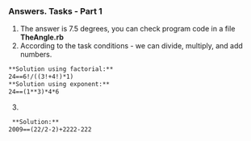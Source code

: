 ### Answers. Tasks - Part 1
1. The answer is 7.5 degrees, you can check program code in a file **TheAngle.rb**  
2. According to the task conditions - we can divide, multiply, and add numbers.    

```LaTeX
**Solution using factorial:**
24==6!/((3!+4!)*1)
**Solution using exponent:**  
24==(1**3)*4*6 
```

3.  
```LaTeX
 **Solution:**  
2009==(22/2-2)+2222-222
```